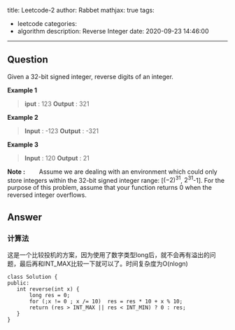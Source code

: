 title: Leetcode-2
author: Rabbet
mathjax: true
tags:
 - leetcode
categories: 
 - algorithm
description: Reverse Integer
date: 2020-09-23 14:46:00
---
## Question

 Given a 32-bit signed integer, reverse digits of an integer.

 **Example 1**
 > **iput** : 123
 > **Output** : 321
 
 **Example 2**
 > **Input** : -123
 > **Output** : -321
 
 **Example 3**
 > **Input** : 120
 > **Output** : 21
 

 **Note :** 
&emsp;&emsp;Assume we are dealing with an environment which could only store integers within the 32-bit signed integer range: [$(-2)^{31}$, $2^{31}$-1]. For the purpose of this problem, assume that your function returns 0 when the reversed integer overflows.


## Answer

 ### 计算法
 这是一个比较投机的方案，因为使用了数字类型long后，就不会再有溢出的问题，最后再和INT_MAX比较一下就可以了。时间复杂度为O(nlogn)
 ```
class Solution {
public:
    int reverse(int x) {
        long res = 0;
        for (;x != 0 ; x /= 10)  res = res * 10 + x % 10;
        return (res > INT_MAX || res < INT_MIN) ? 0 : res;
    }
}
```

